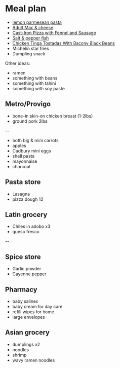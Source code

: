 # Meal plan

- [lemon parmesean pasta](https://www.bonappetit.com/recipe/pasta-with-brown-butter-whole-lemon-and-parmesan)
- [Adult Mac & cheese](https://www.bonappetit.com/recipe/adult-mac-and-cheese)
- [Cast-Iron Pizza with Fennel and Sausage](https://www.bonappetit.com/recipe/cast-iron-pizza-with-fennel-and-sausage)
- [Salt & pepper fish](https://www.bonappetit.com/recipe/salt-and-pepper-fish)
- [Chicken Tinga Tostadas With Bacony Black Beans](https://www.bonappetit.com/recipe/chicken-tinga-tostadas)
- Michelin star fries
- Dumpling snack

Other ideas:

- ramen
- something with beans
- something with tahini
- something with soy paste

## Metro/Provigo

- bone-in skin-on chicken breast (1-2lbs)
- ground pork 2lbs

--

- both big & mini carrots
- apples
- Cadbury mini eggs
- shell pasta
- mayonnaise
- charcoal

## Pasta store

- Lasagna
- pizza dough 12

## Latin grocery

- Chiles in adobo x3
- queso fresco

--

## Spice store

- Garlic powder
- Cayenne pepper

## Pharmacy

- baby salinex
- baby cream for day care
- refill wipes for home
- large envelopes

## Asian grocery

- dumplings x2
- noodles
- shrimp
- wavy ramen noodles
